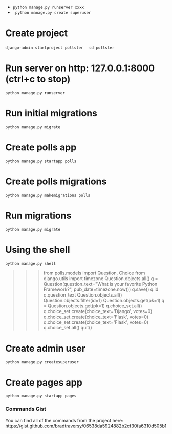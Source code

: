 - ```python manage.py runserver xxxx```
- ``` python manage.py create superuser```
# Create project
```django-admin startproject pollster  ```
```cd pollster ``` 
# Run server on http: 127.0.0.1:8000 (ctrl+c to stop)
```python manage.py runserver```
# Run initial migrations
```python manage.py migrate```
# Create polls app
```python manage.py startapp polls```
# Create polls migrations
```python manage.py makemigrations polls```
# Run migrations
```python manage.py migrate```
# Using the shell
```python manage.py shell```

>>>  from polls.models import Question, Choice
>>>  from django.utils import timezone
>>>  Question.objects.all()
>>>  q = Question(question_text="What is your favorite Python Framework?", pub_date=timezone.now())
>>>  q.save()
>>>  q.id
>>>  q.question_text
>>>  Question.objects.all()
>>>  Question.objects.filter(id=1)
>>>  Question.objects.get(pk=1)
>>>  q = Question.objects.get(pk=1)
>>>  q.choice_set.all()
>>>  q.choice_set.create(choice_text='Django', votes=0)
>>>  q.choice_set.create(choice_text='Flask', votes=0)
>>>  q.choice_set.create(choice_text='Flask', votes=0)
>>>  q.choice_set.all()
>>>  quit()
# Create admin user
```python manage.py createsuperuser```
# Create pages app
```python manage.py startapp pages```

### Commands Gist
You can find all of the commands from the project here:
https://gist.github.com/bradtraversy/06538da5924882b2cf30fa6310d505b1  